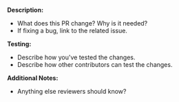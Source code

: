 **Description:**
* What does this PR change? Why is it needed?
* If fixing a bug, link to the related issue.

**Testing:**
* Describe how you've tested the changes.
* Describe how other contributors can test the changes.

**Additional Notes:**
* Anything else reviewers should know?
